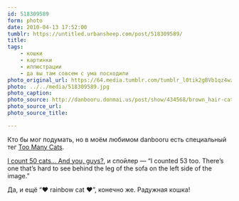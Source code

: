```yaml
---
id: 518309589
form: photo
date: 2010-04-13 17:52:00
tumblr: https://untitled.urbansheep.com/post/518309589/
title:
tags:
    - кошки
    - картинки
    - иллюстрации
    - да вы там совсем с ума посходили
photo_original_url: https://64.media.tumblr.com/tumblr_l0tik2gBVb1qz4wzio1_1280.jpg
photo: ../../media/518309589.jpg
photo_caption:
photo_source: http://danbooru.donmai.us/post/show/434568/brown_hair-cat-couch-highres-long_hair-nekonaka-or
photo_source_url:
photo_source_title:

---
```


<p>Кто бы мог подумать, но в моём любимом danbooru есть специальный тег <a href="http://danbooru.donmai.us/post?tags=too_many_cats+rating:safe">Too Many Cats</a>.</p>

<p><a href="http://danbooru.donmai.us/post/show/434568/brown_hair-cat-couch-highres-long_hair-nekonaka-or">I count 50 cats… And you, guys?</a>, и спойлер — “I counted 53 too. There’s one that’s hard to see behind the leg of the sofa on the left side of the image.”</p>

<p>Да, и ещё “♥ rainbow cat ♥”, конечно же. Радужная кошка!</p>
